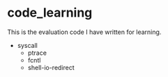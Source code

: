 code_learning
=============

This is the evaluation code I have written for learning. 

- syscall
  - ptrace
  - fcntl
  - shell-io-redirect
